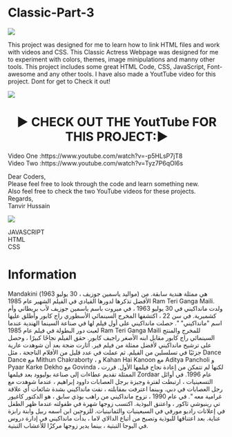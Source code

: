 # Classic-Part-3

<img align="center" src="https://english.cdn.zeenews.com/sites/default/files/2021/06/26/946887-mandakini.jpg" />

This project was designed for me to learn how to link HTML files and work with videos and CSS. This Classic Actress Webpage was designed for me to experiment with colors, themes, image minipulations and manny other tools. This project includes some great HTML Code, CSS,  JavaScript, Font-awesome and any other tools. I have also made a YoutTube video for this project. Dont for get to Check it out!

<img align="center" src="https://images.hindustantimes.com/img/2022/09/12/1600x900/_ef98b6fe-7464-11e7-a83f-2f06dfe08b4c_1662989970082_1662989970082.jpg" />

<h1 align="center">▶️ CHECK OUT THE YoutTube FOR THIS PROJECT:▶️ </h1>
Video One :https://www.youtube.com/watch?v=-p5HLsP7jT8 <br>
Video Two :https://www.youtube.com/watch?v=Tyz7P6qOl6s <br>

Dear Coders, <br>
Please feel free to look through the code and learn something new. <br> 
Also feel free to check the two YouTube videos for these projects. <br>
Regards, <br>
Tanvir Hussain <br>

<img align="center" src="https://cdn.vox-cdn.com/thumbor/8soG0Y1WzzIEqGcW3N--4-5naB4=/0x0:1680x1050/1680x949/filters:focal(840x525:841x526):no_upscale()/cdn0.vox-cdn.com/uploads/chorus_asset/file/9130449/YTLogo_old_new_animation.gif" />

JAVASCRIPT <br>
HTML <br>
CSS <br>

# Information

Mandakini (مواليد ياسمين جوزيف ، 30 يوليو 1963) هي ممثلة هندية سابقة. من الأفضل تذكرها لدورها القيادي في الفيلم الشهير عام 1985 Ram Teri Ganga Maili.
ولدت مانداكيني في 30 يوليو 1963 ، في ميروت باسم ياسمين جوزيف لأب بريطاني وأم كشميرية. في سن 22 ، اكتشفها المخرج السينمائي الأسطوري راج كابور وأطلق عليها اسم "مانداكيني" ".
حصلت مانداكيني على أول فيلم لها في صناعة السينما الهندية عندما لعبت دور البطولة في فيلم عام 1985 Ram Teri Ganga Maili للمخرج والمنتج السينمائي راج كابور مقابل ابنه الأصغر راجيف كابور.  حقق الفيلم نجاحًا كبيرًا ، وحصل على ترشيح مانداكيني لأفضل ممثلة من فيلم فير.  أثارت ضجة بعد أن شوهدت عارية جزئيًا في تسلسلين من الفيلم. ثم عملت في عدد قليل من الأفلام الناجحة ، مثل Dance Dance مع Mithun Chakraborty ، و Kahan Hai Kanoon مع Aditya Pancholi و Pyaar Karke Dekho مع Govinda ، لكنها لم تتمكن من إعادة نجاح فيلمها الأول. قررت الممثلة تقديم عطاءات إلى صناعة بوليوود بعد فيلمها Zordaar عام 1996.
في أوائل التسعينيات ، ارتبطت لفترة وجيزة برجل العصابات داوود إبراهيم ، عندما شوهدت مع رجل العصابات في دبي.  وبينما اعترفت بمقابلته ، نفت مانداكيني بشدة شائعات أي علاقة غرامية معه ".
في عام 1990 ، تزوج مانداكيني من راهب بوذي سابق ، هو الدكتور كاغيور تي رينبوشي ثاكور ، واعتنق البوذية. اكتسب زوجها شهرة في طفولته عندما ظهر الطفل في إعلانات راديو مورفي في السبعينيات والثمانينيات. للزوجين ابن اسمه ربيل وابنة رابزة عناية. بعد اعتناقها للبوذية وتصبح من أتباع الدالاي لاما ، بدأت مانداكيني في إدارة دروس في اليوجا التبتية ، بينما يدير زوجها مركزًا للأعشاب التبتية.
